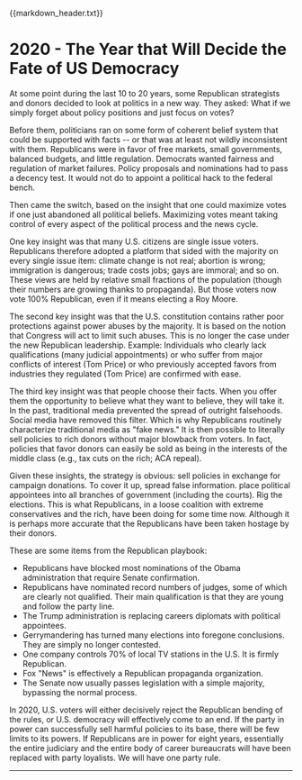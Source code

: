 {{markdown_header.txt}}

# 2020 - The Year that Will Decide the Fate of US Democracy #

At some point during the last 10 to 20 years, some Republican strategists and donors decided to look at politics in a new way. They asked: What if we simply forget about policy positions and just focus on votes?

Before them, politicians ran on some form of coherent belief system that could be supported with facts -- or that was at least not wildly inconsistent with them. Republicans were in favor of free markets, small governments, balanced budgets, and little regulation. Democrats wanted fairness and regulation of market failures. Policy proposals and nominations had to pass a decency test. It would not do to appoint a political hack to the federal bench.

Then came the switch, based on the insight that one could maximize votes if one just abandoned all political beliefs. Maximizing votes meant taking control of every aspect of the political process and the news cycle. 

One key insight was that many U.S. citizens are single issue voters. Republicans therefore adopted a platform that sided with the majority on every single issue item: climate change is not real; abortion is wrong; immigration is dangerous; trade costs jobs; gays are immoral; and so on. These views are held by relative small fractions of the population (though their numbers are growing thanks to propaganda). But those voters now vote 100% Republican, even if it means electing a Roy Moore.

The second key insight was that the U.S. constitution contains rather poor protections against power abuses by the majority. It is based on the notion that Congress will act to limit such abuses. This is no longer the case under the new Republican leadership. Example: Individuals who clearly lack qualifications (many judicial appointments) or who suffer from major conflicts of interest (Tom Price) or who previously accepted favors from industries they regulated (Tom Price) are confirmed with ease.

The third key insight was that people choose their facts. When you offer them the opportunity to believe what they want to believe, they will take it. In the past, traditional media prevented the spread of outright falsehoods. Social media have removed this filter. Which is why Republicans routinely characterize traditional media as "fake news." It is then possible to literally sell policies to rich donors without major blowback from voters. In fact, policies that favor donors can easily be sold as being in the interests of the middle class (e.g., tax cuts on the rich; ACA repeal).

Given these insights, the strategy is obvious: sell policies in exchange for campaign donations. To cover it up, spread false information. place political appointees into all branches of government (including the courts). Rig the elections. This is what Republicans, in a loose coalition with extreme conservatives and the rich, have been doing for some time now. Although it is perhaps more accurate that the Republicans have been taken hostage by their donors.

These are some items from the Republican playbook:

* Republicans have blocked most nominations of the Obama administration that require Senate confirmation.
* Republicans have nominated record numbers of judges, some of which are clearly not qualified. Their main qualification is that they are young and follow the party line.
* The Trump administration is replacing careers diplomats with political appointees.
* Gerrymandering has turned many elections into foregone conclusions. They are simply no longer contested.
* One company controls 70% of local TV stations in the U.S. It is firmly Republican.
* Fox "News" is effectively a Republican propaganda organization.
* The Senate now usually passes legislation with a simple majority, bypassing the normal process. 

In 2020, U.S. voters will either decisively reject the Republican bending of the rules, or U.S. democracy will effectively come to an end. If the party in power can successfully sell harmful policies to its base, there will be few limits to its powers. If Republicans are in power for eight years, essentially the entire judiciary and the entire body of career bureaucrats will have been replaced with party loyalists. We will have one party rule.

------------